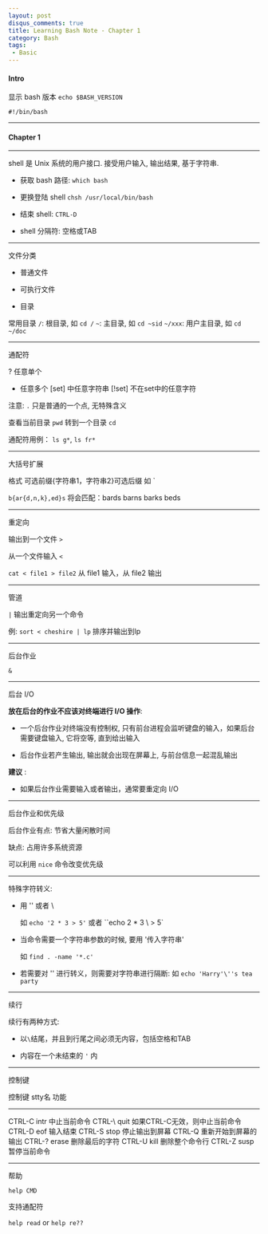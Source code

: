 ```yaml
---
layout: post
disqus_comments: true
title: Learning Bash Note - Chapter 1
category: Bash
tags:
 - Basic
---
```


#### Intro ####

显示 bash 版本 `echo $BASH_VERSION`

`#!/bin/bash`

---

#### Chapter 1 ####

- - - - - - - - - - - - - - - - - - - - - - - - - - - - - - - - 

shell 是 Unix 系统的用户接口. 接受用户输入, 输出结果, 基于字符串.

- 获取 bash 路径: `which bash`

- 更换登陆 shell `chsh /usr/local/bin/bash`

- 结束 shell: `CTRL-D`

- shell 分隔符: 空格或TAB

- - - - - - - - - - - - - - - - - - - - - - - - - - - - - - - - 

文件分类

- 普通文件

- 可执行文件

- 目录


常用目录
`/`: 根目录, 如 `cd /`
`~`: 主目录, 如 `cd ~sid`
`~/xxx`: 用户主目录, 如 `cd ~/doc`

- - - - - - - - - - - - - - - - - - - - - - - - - - - - - - - - 

通配符

? 任意单个
* 任意多个
[set] 中任意字符串
[!set] 不在set中的任意字符

注意: `.` 只是普通的一个点, 无特殊含义

查看当前目录 `pwd`
转到一个目录 `cd `

通配符用例： `ls g*`, `ls fr*`

- - - - - - - - - - - - - - - - - - - - - - - - - - - - - - - - 

大括号扩展

格式 可选前缀{字符串1，字符串2}可选后缀
如 `

`b{ar{d,n,k},ed}s` 将会匹配：bards barns barks beds

- - - - - - - - - - - - - - - - - - - - - - - - - - - - - - - - 

重定向

输出到一个文件 `>`

从一个文件输入 `<`

`cat < file1 > file2` 从 file1 输入，从 file2 输出

- - - - - - - - - - - - - - - - - - - - - - - - - - - - - - - - 

管道

`|` 输出重定向另一个命令

例: `sort < cheshire | lp` 排序并输出到lp

- - - - - - - - - - - - - - - - - - - - - - - - - - - - - - - - 

后台作业

`&`

- - - - - - - - - - - - - - - - - - - - - - - - - - - - - - - - 

后台 I/O

__放在后台的作业不应该对终端进行 I/O 操作__:

 - 一个后台作业对终端没有控制权, 只有前台进程会监听键盘的输入，如果后台需要键盘输入, 它将空等, 直到给出输入
 
 - 后台作业若产生输出, 输出就会出现在屏幕上, 与前台信息一起混乱输出
 
__建议__ :

 - 如果后台作业需要输入或者输出，通常要重定向 I/O

- - - - - - - - - - - - - - - - - - - - - - - - - - - - - - - - 

后台作业和优先级

后台作业有点: 节省大量闲散时间

缺点: 占用许多系统资源

可以利用 `nice` 命令改变优先级

- - - - - - - - - - - - - - - - - - - - - - - - - - - - - - - - 

特殊字符转义:

 - 用 '' 或者 \

     如 `echo '2 * 3 > 5'` 或者 ``echo 2 \* 3 \ > 5`

 - 当命令需要一个字符串参数的时候, 要用 '传入字符串'

     如 `find . -name '*.c'`

 - 若需要对 '' 进行转义，则需要对字符串进行隔断:
 	 如 `echo 'Harry'\''s tea party`

- - - - - - - - - - - - - - - - - - - - - - - - - - - - - - - - 

续行

续行有两种方式:

 - 以`\`结尾，并且到行尾之间必须无内容，包括空格和TAB

 - 内容在一个未结束的 `'` 内

- - - - - - - - - - - - - - - - - - - - - - - - - - - - - - - - 

控制键

控制键 	stty名	功能
- - - - - - - - - - - - - - - - - - - - - -
CTRL-C 	intr	中止当前命令
CTRL-\ 	quit	如果CTRL-C无效，则中止当前命令
CTRL-D  eof 	输入结束
CTRL-S  stop	停止输出到屏幕
CTRL-Q 			重新开始到屏幕的输出
CTRL-?  erase	删除最后的字符
CTRL-U  kill	删除整个命令行
CTRL-Z  susp	暂停当前命令
- - - - - - - - - - - - - - - - - - - - - - - - - - - - - - - - 

帮助

`help CMD`

支持通配符

`help read` or `help re??`
